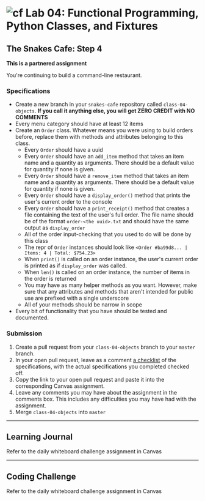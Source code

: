 # ![cf](http://i.imgur.com/7v5ASc8.png) Lab 04: Functional Programming, Python Classes, and Fixtures

## The Snakes Cafe: Step 4

**This is a partnered assignment**

You're continuing to build a command-line restaurant.
### Specifications

- Create a new branch in your `snakes-cafe` repository called `class-04-objects`. **If you call it anything else, you will get ZERO CREDIT with NO COMMENTS**
- Every menu category should have at least 12 items
- Create an `Order` class. Whatever means you were using to build orders before, replace them with methods and attributes belonging to this class.
    + Every `Order` should have a uuid
    + Every `Order` should have an `add_item` method that takes an item name and a quantity as arguments. There should be a default value for quantity if none is given.
    + Every `Order` should have a `remove_item` method that takes an item name and a quantity as arguments. There should be a default value for quantity if none is given.
    + Every `Order` should have a `display_order()` method that prints the user's current order to the console
    + Every `Order` should have a `print_receipt()` method that creates a file containing the text of the user's full order. The file name should be of the format `order-<the uuid>.txt` and should have the same output as `display_order`
    + All of the order input-checking that you used to do will be done by this class
    + The repr of `Order` instances should look like `<Order #ba99d8... | Items: 4 | Total: $754.23>`
    + When `print()` is called on an order instance, the user's current order is printed as if `display_order` was called.
    + When `len()` is called on an order instance, the number of items in the order is returned
    + You may have as many helper methods as you want. However, make sure that any attributes and methods that aren't intended for public use are prefixed with a single underscore
    + All of your methods should be narrow in scope
- Every bit of functionality that you have should be tested and documented.


### Submission

1. Create a pull request from your `class-04-objects` branch to your `master` branch.
2. In your open pull request, leave as a comment [a checklist](https://github.com/blog/1825-task-lists-in-all-markdown-documents) of the specifications, with the actual specifications you completed checked off.
3. Copy the link to your open pull request and paste it into the corresponding Canvas assignment.
4. Leave any comments you may have about the assignment in the comments box. This includes any difficulties you may have had with the assignment.
5. Merge `class-04-objects` into `master`

---

## Learning Journal
Refer to the daily whiteboard challenge assignment in Canvas

---

## Coding Challenge
Refer to the daily whiteboard challenge assignment in Canvas
